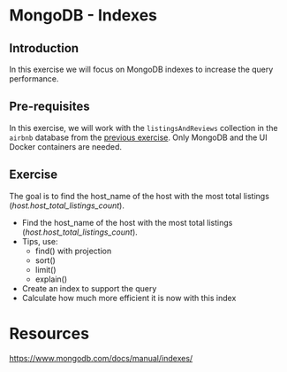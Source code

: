 # MongoDB - Indexes

## Introduction

In this exercise we will focus on MongoDB indexes to increase the query performance.

## Pre-requisites

In this exercise, we will work with the `listingsAndReviews` collection in the `airbnb` database from the [previous exercise](../Exercise13/README.md). Only MongoDB and the UI Docker containers are needed.


## Exercise
The goal is to find the host_name of the host with the most total listings (*host.host_total_listings_count*).

- Find the host_name of the host with the most total listings (*host.host_total_listings_count*).
- Tips, use:
    - find() with projection
    - sort()
    - limit()
    - explain()
- Create an index to support the query
- Calculate how much more efficient it is now with this index


# Resources
https://www.mongodb.com/docs/manual/indexes/